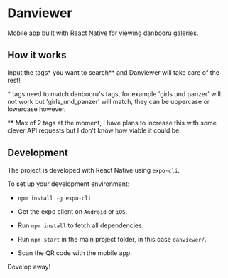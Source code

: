 # Danviewer

Mobile app built with React Native for viewing danbooru galeries.

## How it works

Input the tags* you want to search** and Danviewer will take care of the rest!

\* tags need to match danbooru's tags, for example 'girls und panzer' will not work but 'girls_und_panzer' will match, they can be uppercase or lowercase however.

\*\* Max of 2 tags at the moment, I have plans to increase this with some clever API requests but I don't know how viable it could be.

## Development

The project is developed with React Native using `expo-cli`.

To set up your development environment:

* `npm install -g expo-cli`

* Get the expo client on `Android` or `iOS`.

* Run `npm install` to fetch all dependencies.

* Run `npm start` in the main project folder, in this case `danviewer/`.

* Scan the QR code with the mobile app.

Develop away!
